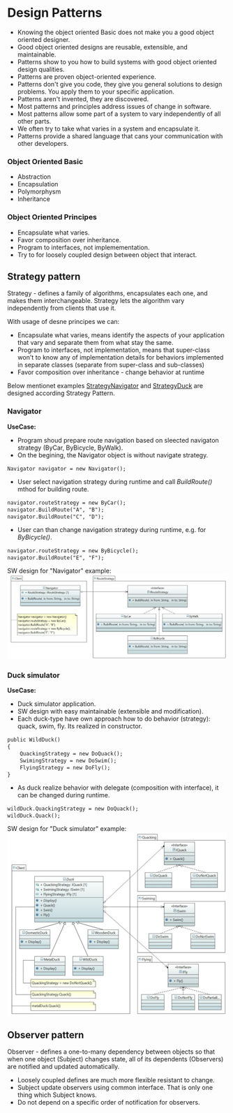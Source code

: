 # Design Patterns

- Knowing the object oriented Basic does not make you a good object oriented designer.
- Good object oriented designs are reusable, extensible, and maintainable.
- Patterns show to you how to build systems with good object oriented design qualities.
- Patterns are proven object-oriented experience.
- Patterns don't give you code, they give you general solutions to design problems. You apply them to your specific application.
- Patterns aren't invented, they are discovered.
- Most patterns and principles address issues of change in software.
- Most patterns allow some part of a system to vary independently of all other parts.
- We often try to take what varies in a system and encapsulate it.
- Patterns provide a shared language that cans your communication with other developers.

### Object Oriented Basic
- Abstraction
- Encapsulation
- Polymorphysm
- Inheritance

### Object Oriented Principes
- Encapsulate what varies.
- Favor composition over inheritance.
- Program to interfaces, not implemementation.
- Try to for loosely coupled design between object that interact.
 
## Strategy pattern

Strategy - defines a family of algorithms, encapsulates each one, and makes them interchangeable. Strategy lets the algorithm vary independently from clients that use it. 

With usage of desne principes we can:
- Encapsulate what varies, means identify the aspects of your application that vary and separate them from what stay the same.
- Program to interfaces, not implementation, means that super-class won't to know any of implementation details for behaviors implemented in separate classes (separate from super-class and sub-classes)
- Favor composition over inheritance - change behavior at runtime

Below mentionet examples [StrategyNavigator](/StrategyNavigator) and [StrategyDuck](/StrategyDuck ) are designed according Strategy Pattern.

### Navigator

**UseCase:**
- Program shoud prepare route navigation based on sleected navigaton strategy (ByCar, ByBicycle, ByWalk).
- On the begining, the Navigator object is without navigate strategy.
```
Navigator navigator = new Navigator();
```
- User select navigation strategy during runtime and call *BuildRoute()* mthod for building route.
```
navigator.routeStrategy = new ByCar();
navigator.BuildRoute("A", "B");
navigator.BuildRoute("C", "D");
```
- User can than change navigation strategy during runtime, e.g. for *ByBicycle()*.
```
navigator.routeStrategy = new ByBicycle();
navigator.BuildRoute("E", "F");
```

SW design for "Navigator" example:
![Strategy in example Navigator](/Doc/UML/StrategyNavigator.JPG)

### Duck simulator

**UseCase:**
- Duck simulator application.
- SW design with easy maintainable (extensible and modification).
- Each duck-type have own approach how to do behavior (strategy): quack, swim, fly. Its realized in constructor.
```
public WildDuck() 
{
	QuackingStrategy = new DoQuack();
	SwimingStrategy = new DoSwim();
	FlyingStrategy = new DoFly();
}
```
- As duck realize behavior with delegate (composition with interface), it can be changed during runtime.
```
wildDuck.QuackingStrategy = new DoQuack();
wildDuck.Quack();
```

SW design for "Duck simulator" example:
![Strategy in example Duck](/Doc/UML/StrategyDuck.JPG) 
 
## Observer pattern

Observer - defines a one-to-many dependency between objects so that when one object (Subject) changes state, all of its dependents (Observers) are notified and updated automatically.

- Loosely coupled defines are much more flexible resistant to change.
- Subject update observers using common interface. That is only one thing which Subject knows.
- Do not depend on a specific order of notification for observers.
